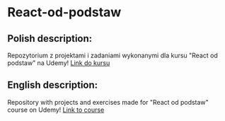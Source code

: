 # React-od-podstaw
## Polish description:
Repozytorium z projektami i zadaniami wykonanymi dla kursu "React od podstaw" na Udemy!
[Link do kursu](https://www.udemy.com/course/kurs-react-od-podstaw/)
## English description:
Repository with projects and exercises made for "React od podstaw" course on Udemy!
[Link to course](https://www.udemy.com/course/kurs-react-od-podstaw/)
